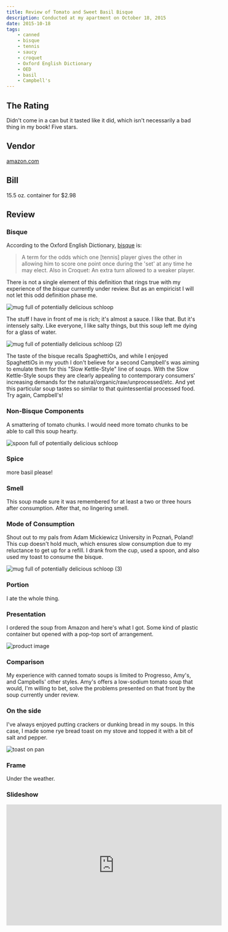```yaml
---
title: Review of Tomato and Sweet Basil Bisque
description: Conducted at my apartment on October 18, 2015
date: 2015-10-18
tags:
    - canned
    - bisque
    - tennis
    - saucy
    - croquet
    - Oxford English Dictionary
    - OED
    - basil
    - Campbell's
---
```


## The Rating

Didn't come in a can but it tasted like it did, which isn't necessarily a bad thing in my book! Five stars.

## Vendor

[amazon.com](https://amazon.com)

## Bill

15.5 oz. container for $2.98

## Review

### Bisque

According to the Oxford English Dictionary, [bisque](https://www.oed.com/dictionary/bisque_n2) is:

<blockquote>A term for the odds which one [tennis] player gives the other in allowing him to score one point once during the 'set' at any time he may elect. Also in Croquet: An extra turn allowed to a weaker player.</blockquote>

There is not a single element of this definition that rings true with my experience of the <em>bisque</em> currently under review. But as an empiricist I will not let this odd definition phase me.

![mug full of potentially delicious schloop](../../../img/tomato-and-sweet-basil-bisque/image-1.jpg "mug full of potentially delicious schloop")

The stuff I have in front of me is rich; it's almost a sauce. I like that. But it's intensely salty. Like everyone, I like salty things, but this soup left me dying for a glass of water.

![mug full of potentially delicious schloop (2)](../../../img/tomato-and-sweet-basil-bisque/image-2.jpg "mug full of potentially delicious schloop (2)")

The taste of the bisque recalls SpaghettiOs, and while I enjoyed SpaghettiOs in my youth I don't believe for a second Campbell's was aiming to emulate them for this "Slow Kettle-Style" line of soups. With the Slow Kettle-Style soups they are clearly appealing to contemporary consumers' increasing demands for the natural/organic/raw/unprocessed/etc. And yet this particular soup tastes so similar to that quintessential processed food. Try again, Campbell's!

### Non-Bisque Components

A smattering of tomato chunks. I would need more tomato chunks to be able to call this soup hearty.

![spoon full of potentially delicious schloop](../../../img/tomato-and-sweet-basil-bisque/image-3.jpg "spoon full of potentially delicious schloop")

### Spice

more basil please!

### Smell

This soup made sure it was remembered for at least a two or three hours after consumption. After that, no lingering smell.

### Mode of Consumption

Shout out to my pals from Adam Mickiewicz University in Poznań, Poland! This cup doesn't hold much, which ensures slow consumption due to my reluctance to get up for a refill. I drank from the cup, used a spoon, and also used my toast to consume the bisque.

![mug full of potentially delicious schloop (3)](../../../img/tomato-and-sweet-basil-bisque/image-4.jpg "mug full of potentially delicious schloop (3)")

### Portion

I ate the whole thing.

### Presentation

I ordered the soup from Amazon and here's what I got. Some kind of plastic container but opened with a pop-top sort of arrangement.

![product image](https://ecx.images-amazon.com/images/I/71ValvpUGRL._SX522_.jpg "product image")

### Comparison

My experience with canned tomato soups is limited to Progresso, Amy's, and Campbells' other styles. Amy's offers a low-sodium tomato soup that would, I'm willing to bet, solve the problems presented on that front by the soup currently under review.

### On the side

I've always enjoyed putting crackers or dunking bread in my soups. In this case, I made some rye bread toast on my stove and topped it with a bit of salt and pepper.

![toast on pan](../../../img/tomato-and-sweet-basil-bisque/image-5.jpg "toast on pan")

### Frame

Under the weather.

### Slideshow

<iframe width="560" height="315" src="https://www.youtube.com/embed/oVCK9-hmCAg" title="YouTube video player" frameborder="0" allow="accelerometer; autoplay; clipboard-write; encrypted-media; gyroscope; picture-in-picture; web-share" allowfullscreen></iframe>
